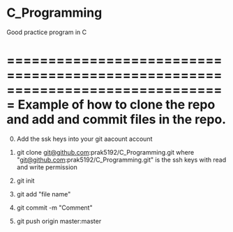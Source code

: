 C_Programming
=============

Good practice program in C




===============================================================================
  Example of how to clone the repo and add and commit files in the repo.
===============================================================================

0. Add the ssk heys into your git aacount account 

1.  git clone  git@github.com:prak5192/C_Programming.git
      where "git@github.com:prak5192/C_Programming.git" is the ssh keys with read and write permission

2. git init
3. git add "file name"
4. git commit -m "Comment"
5. git push origin master:master
